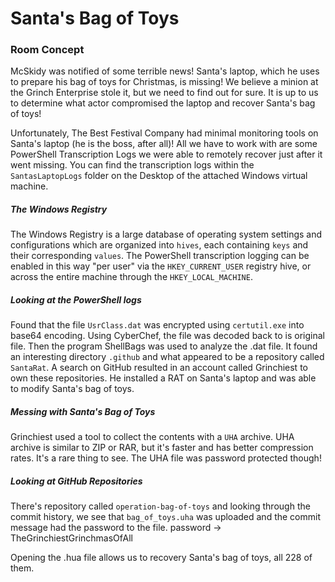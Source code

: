 # Santa's Bag of Toys
### Room Concept
McSkidy was notified of some terrible news! Santa's laptop, which he uses to prepare his bag of toys for Christmas, is missing! We believe a minion at the Grinch Enterprise stole it, but we need to find out for sure. It is up to us to determine what actor compromised the laptop and recover Santa's bag of toys!

Unfortunately, The Best Festival Company had minimal monitoring tools on Santa's laptop (he is the boss, after all)! All we have to work with are some PowerShell Transcription Logs we were able to remotely recover just after it went missing. You can find the transcription logs within the `SantasLaptopLogs` folder on the Desktop of the attached Windows virtual machine.

##### The Windows Registry
The Windows Registry is a large database of operating system settings and configurations which are organized into `hives`, each containing `keys` and their corresponding `values`. The PowerShell transcription logging can be enabled in this way "per user" via the `HKEY_CURRENT_USER` registry hive, or across the entire machine through the `HKEY_LOCAL_MACHINE`.

##### Looking at the PowerShell logs
Found that the file `UsrClass.dat` was encrypted using `certutil.exe` into base64 encoding. Using CyberChef, the file was decoded back to is original file. Then the program ShellBags was used to analyze the .dat file. It found an interesting directory `.github` and what appeared to be a repository called `SantaRat`. A search on GitHub resulted in an account called Grinchiest to own these repositories. He installed a RAT on Santa's laptop and was able to modify Santa's bag of toys.

##### Messing with Santa's Bag of Toys
Grinchiest used a tool to collect the contents with a `UHA` archive. UHA archive is similar to ZIP or RAR, but it's faster and has better compression rates. It's a rare thing to see. The UHA file was password protected though!

##### Looking at GitHub Repositories
There's repository called `operation-bag-of-toys` and looking through the commit history, we see that `bag_of_toys.uha` was uploaded and the commit message had the password to the file.
password -> TheGrinchiestGrinchmasOfAll

Opening the .hua file allows us to recovery Santa's bag of toys, all 228 of them.
